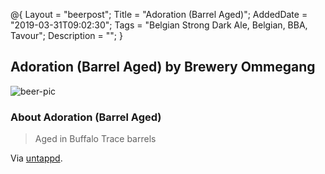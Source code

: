 @{
 Layout = "beerpost";
 Title = "Adoration (Barrel Aged)";
 AddedDate = "2019-03-31T09:02:30";
 Tags = "Belgian Strong Dark Ale, Belgian, BBA, Tavour";
 Description = "";
 }
 

## Adoration (Barrel Aged) by Brewery Ommegang

![beer-pic]

### About Adoration (Barrel Aged)

> Aged in Buffalo Trace barrels

Via [untappd][untappd-url].

[untappd-url]: <https://untappd.com//b/brewery-ommegang-adoration-barrel-aged/87503>
[beer-pic]: https://jasonpowley.com/assets/img/2019-03-31-adoration-barrel-aged.jpeg "Adoration (Barrel Aged) by Brewery Ommegang"
